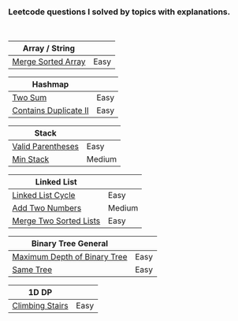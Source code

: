 ### Leetcode questions I solved by topics with explanations.

<br>

|Array / String||
|---|---|
|[Merge Sorted Array](88.Merge_Sorted_Array_(Easy).md)|Easy|

|Hashmap||
|---|---|
|[Two Sum]([1.Two_Sum_(Easy).md](https://github.com/JC01111/Leetcode_I_Solved/blob/94b6d95ecacab8f50bd55471398de87632ca42eb/1.Two_Sum%20(Easy).md))|Easy|
|[Contains Duplicate II](219.Contains_Duplicate_II_(Easy).md)| Easy |

|Stack||
|---|---|
| <a href="https://github.com/JC01111/Leetcode_I_Solved/blob/c363d9a4395a2796b1613d8ac9504fc11fc62f90/20.Valid_Parentheses%20(Easy).md" target="_blank">Valid Parentheses</a> | Easy |
|[Min Stack](155.Min_Stack_(Medium).md)|Medium|

|Linked List||
|---|---|
|[Linked List Cycle](141.Linked_List_Cycle_(Easy).md)|Easy|
|[Add Two Numbers](2.Add_Two_Numbers_(Medium).md)|Medium|
|[Merge Two Sorted Lists](21.Merge_Two_Sorted_Lists_(Easy).md)|Easy|

|Binary Tree General||
|---|---|
|[Maximum Depth of Binary Tree](104.Maximum_Depth_of_Binary_Tree_(Easy).md)|Easy|
|[Same Tree](100.Same_Tree_(Easy).md)|Easy|

|1D DP||
|---|---|
|[Climbing Stairs](70.Climbing_Stairs_(Easy).md)|Easy|
